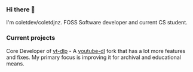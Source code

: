 ### Hi there 👋

I'm coletdev/coletdjnz. FOSS Software developer and current CS student. 

### Current projects

Core Developer of [yt-dlp](https://github.com/yt-dlp/yt-dlp) - A [youtube-dl](https://github.com/ytdl-org/youtube-dl) fork that has a lot more features and fixes. My primary focus is improving it for archival and educational means. 
